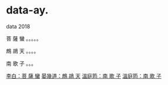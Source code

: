 # data-ay.
data 2018
<html>
<A NAME=LI></a>菩 薩 蠻
。。。。。

<A NAME=EN></a>鷓 鴣 天
。。。。

<A NAME=WN></a>南 歌 子
。。。

<A HREF=#LI>李白：菩 薩 蠻</A>
<A HREF=#EN>晏幾道：鷓 鴣 天</A>
<A HREF=#WN>溫庭筠：南 歌 子</A>
<A HREF="link4.htm#WN">溫庭筠：南 歌 子</A>
</html>
